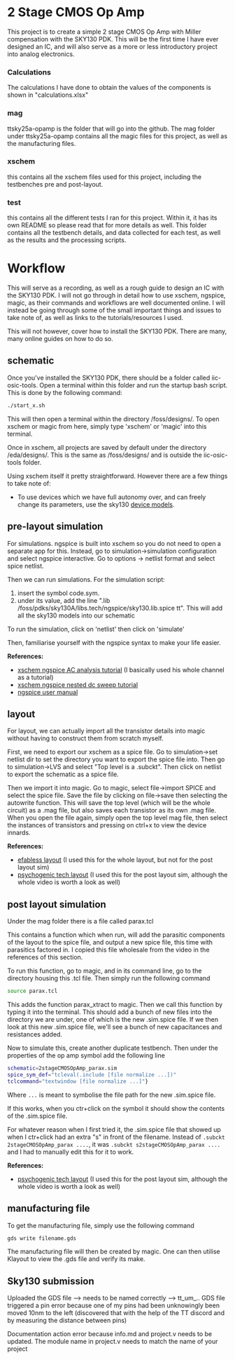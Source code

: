 # 2 Stage CMOS Op Amp
This project is to create a simple 2 stage CMOS Op Amp with Miller compensation with the SKY130 PDK. This will be the first time I have ever designed an IC, and will also serve as a more or less introductory project into analog electronics.

### Calculations
The calculations I have done to obtain the values of the components is shown in "calculations.xlsx"

### mag
ttsky25a-opamp is the folder that will go into the github. The mag folder under ttsky25a-opamp contains all the magic files for this project, as well as the manufacturing files.

### xschem
this contains all the xschem files used for this project, including the testbenches pre and post-layout.

### test
this contains all the different tests I ran for this project. Within it, it has its own README so please read that for more details as well. This folder contains all the testbench details, and data collected for each test, as well as the results and the processing scripts.

# Workflow
This will serve as a recording, as well as a rough guide to design an IC with the SKY130 PDK. I will not go through in detail how to use xschem, ngspice, magic, as their commands and workflows are well documented online. I will instead be going through some of the small important things and issues to take note of, as well as links to the tutorials/resources I used.

This will not however, cover how to install the SKY130 PDK. There are many, many online guides on how to do so.

## schematic
Once you've installed the SKY130 PDK, there should be a folder called iic-osic-tools. Open a terminal within this folder and run the startup bash script. This is done by the following command:
```Bash
./start_x.sh
```
This will then open a terminal within the directory /foss/designs/. To open xschem or magic from here, simply type 'xschem' or 'magic' into this terminal.

Once in xschem, all projects are saved by default under the directory /eda/designs/. This is the same as /foss/designs/ and is outside the iic-osic-tools folder.

Using xschem itself it pretty straightforward. However there are a few things to take note of:
- To use devices which we have full autonomy over, and can freely change its parameters, use the sky130 [device models](https://skywater-pdk.readthedocs.io/en/main/rules/device-details.html).

## pre-layout simulation
For simulations. ngspice is built into xschem so you do not need to open a separate app for this. Instead, go to simulation->simulation configuration and select ngspice interactive. Go to options -> netlist format and select spice netlist.

Then we can run simulations. For the simulation script:
1. insert the symbol code.sym.
2. under its value, add the line ".lib /foss/pdks/sky130A/libs.tech/ngspice/sky130.lib.spice tt". This will add all the sky130 models into our schematic

To run the simulation, click on 'netlist' then click on 'simulate'

Then, familiarise yourself with the ngspice syntax to make your life easier.

<b>References:</b>
- [xschem ngspice AC analysis tutorial](https://www.youtube.com/watch?v=dhGIm_x1_pI&t=446s&pp=ygUXeHNjaGVtIG5nc3BpY2UgdHV0b3JpYWw%3D) (I basically used his whole channel as a tutorial)
- [xschem ngspice nested dc sweep tutorial](https://www.youtube.com/watch?v=TMdQshczLFs&list=WL&index=3&t=1075s&pp=gAQBiAQB)
- [ngspice user manual](https://ngspice.sourceforge.io/docs/ngspice-manual.pdf)

## layout
For layout, we can actually import all the transistor details into magic without having to construct them from scratch myself.

First, we need to export our xschem as a spice file. Go to simulation->set netlist dir to set the directory you want to export the spice file into. Then go to simulation->LVS and select "Top level is a .subckt". Then click on netlist to export the schematic as a spice file.

Then we import it into magic. Go to magic, select file->import SPICE and select the spice file. Save the file by clicking on file->save then selecting the autowrite function. This will save the top level (which will be the whole circuit) as a .mag file, but also saves each transistor as its own .mag file. When you open the file again, simply open the top level mag file, then select the instances of transistors and pressing on ctrl+x to view the device innards.



<b>References:</b>
- [efabless layout](https://www.youtube.com/watch?v=XvBpqKwzrFY&pp=ygUXeHNjaGVtIG5nc3BpY2UgdHV0b3JpYWw%3D) (I used this for the whole layout, but not for the post layout sim)
- [psychogenic tech layout](https://www.youtube.com/watch?v=caXwuuXSB-A&t=5429s&pp=ygUXeHNjaGVtIG5nc3BpY2UgdHV0b3JpYWw%3D) (I used this for the post layout sim, although the whole video is worth a look as well)

## post layout simulation
Under the mag folder there is a file called parax.tcl

This contains a function which when run, will add the parasitic components of the layout to the spice file, and output a new spice file, this time with parasitics factored in. I copied this file wholesale from the video in the references of this section.

To run this function, go to magic, and in its command line, go to the directory housing this .tcl file. Then simply run the following command
```Bash
source parax.tcl
```
This adds the function parax_xtract to magic. Then we call this function by typing it into the terminal. This should add a bunch of new files into the directory we are under, one of which is the new .sim.spice file. If we then look at this new .sim.spice file, we'll see a bunch of new capacitances and resistances added.

Now to simulate this, create another duplicate testbench. Then under the properties of the op amp symbol add the following line
```Bash
schematic=2stageCMOSOpAmp_parax.sim
spice_sym_def="tcleval(.include [file normalize ...])"
tclcommand="textwindow [file normalize ...]"}
```
Where ```...``` is meant to symbolise the file path for the new .sim.spice file.

If this works, when you ctr+click on the symbol it should show the contents of the .sim.spice file.

For whatever reason when I first tried it, the .sim.spice file that showed up when I ctr+click had an extra "s" in front of the filename. Instead of ```.subckt 2stageCMOSOpAmp_parax ....```, it was ```.subckt s2stageCMOSOpAmp_parax ....``` and I had to manually edit this for it to work.

<b>References:</b>
- [psychogenic tech layout](https://www.youtube.com/watch?v=caXwuuXSB-A&t=5429s&pp=ygUXeHNjaGVtIG5nc3BpY2UgdHV0b3JpYWw%3D) (I used this for the post layout sim, although the whole video is worth a look as well)

## manufacturing file
To get the manufacturing file, simply use the following command
```Bash
gds write filename.gds
```
The manufacturing file will then be created by magic. One can then utilise Klayout to view the .gds file and verify its make.

## Sky130 submission
Uploaded the GDS file --> needs to be named correctly --> tt_um_..
GDS file triggered a pin error because one of my pins had been unknowingly been moved 10nm to the left (discovered that with the help of the TT discord and by measuring the distance between pins)

Documentation action error because info.md and project.v needs to be updated. The module name in project.v needs to match the name of your project